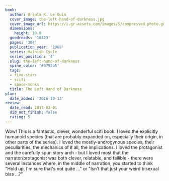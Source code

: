 ```yaml
---
book:
  author: Ursula K. Le Guin
  cover_image: the-left-hand-of-darkness.jpg
  cover_image_url: https://i.gr-assets.com/images/S/compressed.photo.goodreads.com/books/1488213612l/18423._SX98_.jpg
  dimensions:
    height: 18.0
  goodreads: '18423'
  pages: '304'
  publication_year: '1969'
  series: Hainish Cycle
  series_position: '4'
  slug: the-left-hand-of-darkness
  spine_color: '#3792b5'
  tags:
  - five-stars
  - scifi
  - space-monks
  title: The Left Hand of Darkness
plan:
  date_added: '2016-10-13'
review:
  date_read: 2017-03-01
  did_not_finish: false
  rating: 5
---
```


Wow! This is a fantastic, clever, wonderful scifi book. I loved the explicitly humanoid species (that are probably expanded on, especially their origin, in other parts of the series). I loved the mostly-androgynous species, their peculiarities, the mechanics of it all, the implications. I loved the protagonist and the carefully spun story arch - but I loved most that the narrator/protagonist was both clever, relatable, and fallible - there were several instances where, in the middle of narration, you started to think "Hold up, I'm sure that's not quite …" or "Isn't that just your weird bisexual bias …?"
